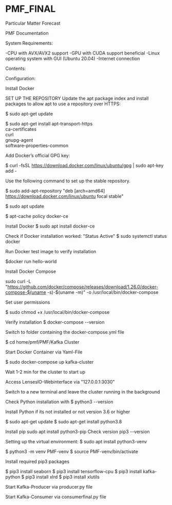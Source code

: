 # PMF_FINAL
Particular Matter Forecast


PMF Documentation



System Requirements:


-CPU with AVX/AVX2 support
-GPU with CUDA support beneficial
-Linux operating system with GUI (Ubuntu 20.04)
-Internet connection


Contents:






Configuration:

Install Docker

SET UP THE REPOSITORY
Update the apt package index and install packages to allow apt to use a repository over HTTPS:


$ sudo apt-get update


$ sudo apt-get install 
							apt-transport-https \
							ca-certificates \
							curl \
							gnupg-agent \
							software-properties-common


Add Docker’s official GPG key:

$ curl -fsSL https://download.docker.com/linux/ubuntu/gpg | sudo apt-key add -

Use the following command to set up the stable repository.

$ sudo add-apt-repository "deb [arch=amd64] https://download.docker.com/linux/ubuntu focal stable"


$ sudo apt update

$ apt-cache policy docker-ce

Install Docker
$ sudo apt install docker-ce

Check if Docker installation worked: "Status Active"
$ sudo systemctl status docker

Run Docker test image to verify installation

$docker run hello-world

Install Docker Compose

sudo curl -L "https://github.com/docker/compose/releases/download/1.26.0/docker-compose-$(uname -s)-$(uname -m)" -o /usr/local/bin/docker-compose

Set user permissions

$ sudo chmod +x /usr/local/bin/docker-compose

Verify installation
$ docker-compose --version

Switch to folder containing the docker-compose.yml file

$ cd home/pmf/PMF/Kafka Cluster

Start Docker Container via Yaml-File

$ sudo docker-compose up kafka-cluster

Wait 1-2 min for the cluster to start up

Access LensesIO-Webinterface via "127.0.0.1:3030"


Switch to a new terminal and leave the cluster running in the background


Check Python installation with $ python3 --version


Install Python if its not installed or not version 3.6 or higher

$ sudo apt-get update
$ sudo apt-get install python3.8

Install pip
sudo apt install python3-pip
Check version
pip3 --version

Setting up the virtual environment:
$ sudo apt install python3-venv

$ python3 -m venv PMF-venv
$ source PMF-venv/bin/activate

Install required pip3 packages

$ pip3 install seaborn
$ pip3 install tensorflow-cpu
$ pip3 install kafka-python
$ pip3 install xlrd
$ pip3 install xlutils





Start Kafka-Producer via producer.py file


Start Kafka-Consumer via consumerfinal.py file

